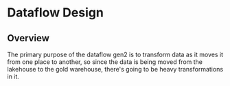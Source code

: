 # Dataflow Design

## Overview
The primary purpose of the dataflow gen2 is to transform data as it moves it from one place to another, so since the data is being moved from the lakehouse to the gold warehouse, there's going to be heavy transformations in it.

